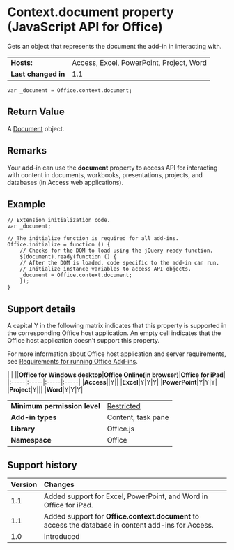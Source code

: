 
# Context.document property (JavaScript API for Office)
Gets an object that represents the document the add-in in interacting with.

|||
|:-----|:-----|
|**Hosts:**|Access, Excel, PowerPoint, Project, Word|
|**Last changed in**|1.1|

```
var _document = Office.context.document;
```


## Return Value

A [Document](../reference/shared/document/document-object.md) object.


## Remarks

Your add-in can use the  **document** property to access API for interacting with content in documents, workbooks, presentations, projects, and databases (in Access web applications).


## Example




```
// Extension initialization code.
var _document;

// The initialize function is required for all add-ins.
Office.initialize = function () {
    // Checks for the DOM to load using the jQuery ready function.
    $(document).ready(function () {
    // After the DOM is loaded, code specific to the add-in can run.
    // Initialize instance variables to access API objects.
    _document = Office.context.document;
    });
}

```


## Support details
<a name="bk_support"> </a>

A capital Y in the following matrix indicates that this property is supported in the corresponding Office host application. An empty cell indicates that the Office host application doesn't support this property.

For more information about Office host application and server requirements, see [Requirements for running Office Add-ins](http://msdn.microsoft.com/library/67340567-bb9a-498c-96d3-3f52f28c16bc%28Office.15%29.aspx).


|
|
||**Office for Windows desktop**|**Office Online(in browser)**|**Office for iPad**|
|:-----|:-----|:-----|:-----|
|**Access**||Y||
|**Excel**|Y|Y|Y|
|**PowerPoint**|Y|Y|Y|
|**Project**|Y|||
|**Word**|Y|Y|Y|

|||
|:-----|:-----|
|**Minimum permission level**|[Restricted](http://msdn.microsoft.com/library/da2efadc-4ebf-45fe-be39-397ac1eb1dbd%28Office.15%29.aspx)|
|**Add-in types**|Content, task pane|
|**Library**|Office.js|
|**Namespace**|Office|

## Support history
<a name="bk_history"> </a>



|**Version**|**Changes**|
|:-----|:-----|
|1.1|Added support for Excel, PowerPoint, and Word in Office for iPad.|
|1.1|Added support for  **Office.context.document** to access the database in content add-ins for Access.|
|1.0|Introduced|
